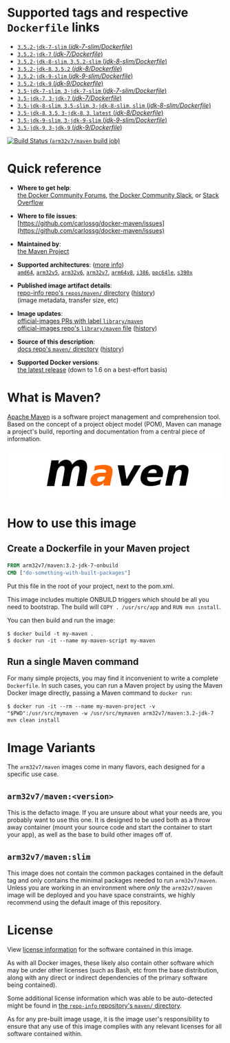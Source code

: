 <!--

********************************************************************************

WARNING:

    DO NOT EDIT "maven/README.md"

    IT IS AUTO-GENERATED

    (from the other files in "maven/" combined with a set of templates)

********************************************************************************

-->

# Supported tags and respective `Dockerfile` links


-	[`3.5.2-jdk-7-slim` (*jdk-7-slim/Dockerfile*)](https://github.com/carlossg/docker-maven/blob/93d297ed2fc952af8c3638eae78c3d5e7526033f/jdk-7-slim/Dockerfile)
-	[`3.5.2-jdk-7` (*jdk-7/Dockerfile*)](https://github.com/carlossg/docker-maven/blob/93d297ed2fc952af8c3638eae78c3d5e7526033f/jdk-7/Dockerfile)
-	[`3.5.2-jdk-8-slim`, `3.5.2-slim` (*jdk-8-slim/Dockerfile*)](https://github.com/carlossg/docker-maven/blob/93d297ed2fc952af8c3638eae78c3d5e7526033f/jdk-8-slim/Dockerfile)
-	[`3.5.2-jdk-8`, `3.5.2` (*jdk-8/Dockerfile*)](https://github.com/carlossg/docker-maven/blob/93d297ed2fc952af8c3638eae78c3d5e7526033f/jdk-8/Dockerfile)
-	[`3.5.2-jdk-9-slim` (*jdk-9-slim/Dockerfile*)](https://github.com/carlossg/docker-maven/blob/93d297ed2fc952af8c3638eae78c3d5e7526033f/jdk-9-slim/Dockerfile)
-	[`3.5.2-jdk-9` (*jdk-9/Dockerfile*)](https://github.com/carlossg/docker-maven/blob/93d297ed2fc952af8c3638eae78c3d5e7526033f/jdk-9/Dockerfile)
-	[`3.5-jdk-7-slim`, `3-jdk-7-slim` (*jdk-7-slim/Dockerfile*)](https://github.com/carlossg/docker-maven/blob/d2e41bb4b98f827e7929eb01578538854a61726b/jdk-7-slim/Dockerfile)
-	[`3.5-jdk-7`, `3-jdk-7` (*jdk-7/Dockerfile*)](https://github.com/carlossg/docker-maven/blob/d2e41bb4b98f827e7929eb01578538854a61726b/jdk-7/Dockerfile)
-	[`3.5-jdk-8-slim`, `3.5-slim`, `3-jdk-8-slim`, `slim` (*jdk-8-slim/Dockerfile*)](https://github.com/carlossg/docker-maven/blob/d2e41bb4b98f827e7929eb01578538854a61726b/jdk-8-slim/Dockerfile)
-	[`3.5-jdk-8`, `3.5`, `3-jdk-8`, `3`, `latest` (*jdk-8/Dockerfile*)](https://github.com/carlossg/docker-maven/blob/d2e41bb4b98f827e7929eb01578538854a61726b/jdk-8/Dockerfile)
-	[`3.5-jdk-9-slim`, `3-jdk-9-slim` (*jdk-9-slim/Dockerfile*)](https://github.com/carlossg/docker-maven/blob/d2e41bb4b98f827e7929eb01578538854a61726b/jdk-9-slim/Dockerfile)
-	[`3.5-jdk-9`, `3-jdk-9` (*jdk-9/Dockerfile*)](https://github.com/carlossg/docker-maven/blob/d2e41bb4b98f827e7929eb01578538854a61726b/jdk-9/Dockerfile)

[![Build Status](https://doi-janky.infosiftr.net/job/multiarch/job/arm32v7/job/maven/badge/icon) (`arm32v7/maven` build job)](https://doi-janky.infosiftr.net/job/multiarch/job/arm32v7/job/maven/)

# Quick reference

-	**Where to get help**:  
	[the Docker Community Forums](https://forums.docker.com/), [the Docker Community Slack](https://blog.docker.com/2016/11/introducing-docker-community-directory-docker-community-slack/), or [Stack Overflow](https://stackoverflow.com/search?tab=newest&q=docker)

-	**Where to file issues**:  
	[https://github.com/carlossg/docker-maven/issues](https://github.com/carlossg/docker-maven/issues)

-	**Maintained by**:  
	[the Maven Project](https://github.com/carlossg/docker-maven)

-	**Supported architectures**: ([more info](https://github.com/docker-library/official-images#architectures-other-than-amd64))  
	[`amd64`](https://hub.docker.com/r/amd64/maven/), [`arm32v5`](https://hub.docker.com/r/arm32v5/maven/), [`arm32v6`](https://hub.docker.com/r/arm32v6/maven/), [`arm32v7`](https://hub.docker.com/r/arm32v7/maven/), [`arm64v8`](https://hub.docker.com/r/arm64v8/maven/), [`i386`](https://hub.docker.com/r/i386/maven/), [`ppc64le`](https://hub.docker.com/r/ppc64le/maven/), [`s390x`](https://hub.docker.com/r/s390x/maven/)

-	**Published image artifact details**:  
	[repo-info repo's `repos/maven/` directory](https://github.com/docker-library/repo-info/blob/master/repos/maven) ([history](https://github.com/docker-library/repo-info/commits/master/repos/maven))  
	(image metadata, transfer size, etc)

-	**Image updates**:  
	[official-images PRs with label `library/maven`](https://github.com/docker-library/official-images/pulls?q=label%3Alibrary%2Fmaven)  
	[official-images repo's `library/maven` file](https://github.com/docker-library/official-images/blob/master/library/maven) ([history](https://github.com/docker-library/official-images/commits/master/library/maven))

-	**Source of this description**:  
	[docs repo's `maven/` directory](https://github.com/docker-library/docs/tree/master/maven) ([history](https://github.com/docker-library/docs/commits/master/maven))

-	**Supported Docker versions**:  
	[the latest release](https://github.com/docker/docker-ce/releases/latest) (down to 1.6 on a best-effort basis)

# What is Maven?

[Apache Maven](http://maven.apache.org) is a software project management and comprehension tool. Based on the concept of a project object model (POM), Maven can manage a project's build, reporting and documentation from a central piece of information.

![logo](https://raw.githubusercontent.com/docker-library/docs/e2782b8942c1af41419536078c8d0176665a005d/maven/logo.png)

# How to use this image

## Create a Dockerfile in your Maven project

```dockerfile
FROM arm32v7/maven:3.2-jdk-7-onbuild
CMD ["do-something-with-built-packages"]
```

Put this file in the root of your project, next to the pom.xml.

This image includes multiple ONBUILD triggers which should be all you need to bootstrap. The build will `COPY . /usr/src/app` and `RUN mvn install`.

You can then build and run the image:

```console
$ docker build -t my-maven .
$ docker run -it --name my-maven-script my-maven
```

## Run a single Maven command

For many simple projects, you may find it inconvenient to write a complete `Dockerfile`. In such cases, you can run a Maven project by using the Maven Docker image directly, passing a Maven command to `docker run`:

```console
$ docker run -it --rm --name my-maven-project -v "$PWD":/usr/src/mymaven -w /usr/src/mymaven arm32v7/maven:3.2-jdk-7 mvn clean install
```

# Image Variants

The `arm32v7/maven` images come in many flavors, each designed for a specific use case.

## `arm32v7/maven:<version>`

This is the defacto image. If you are unsure about what your needs are, you probably want to use this one. It is designed to be used both as a throw away container (mount your source code and start the container to start your app), as well as the base to build other images off of.

## `arm32v7/maven:slim`

This image does not contain the common packages contained in the default tag and only contains the minimal packages needed to run `arm32v7/maven`. Unless you are working in an environment where *only* the `arm32v7/maven` image will be deployed and you have space constraints, we highly recommend using the default image of this repository.

# License

View [license information](https://www.apache.org/licenses/) for the software contained in this image.

As with all Docker images, these likely also contain other software which may be under other licenses (such as Bash, etc from the base distribution, along with any direct or indirect dependencies of the primary software being contained).

Some additional license information which was able to be auto-detected might be found in [the `repo-info` repository's `maven/` directory](https://github.com/docker-library/repo-info/tree/master/repos/maven).

As for any pre-built image usage, it is the image user's responsibility to ensure that any use of this image complies with any relevant licenses for all software contained within.
